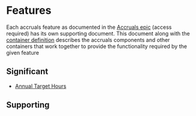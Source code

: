 # Features
Each accruals feature as documented in the [Accruals epic](https://collaboration.homeoffice.gov.uk/jira/browse/EAHW-1100) (access required) has its own supporting document. This document along with the [container definition](../container-definition.md) describes the accruals components and other containers that work together to provide the functionality required by the given feature

## Significant
- [Annual Target Hours](./annual-target-hours/index.md)

## Supporting

